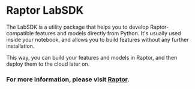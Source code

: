# Raptor LabSDK

The LabSDK is a utility package that helps you to develop Raptor-compatible features and models directly from Python.
It's usually used inside your notebook, and allows you to build features without any further installation.

This way, you can build your features and models in Raptor, and then deploy them to the cloud later on.

### For more information, please visit [Raptor](https://raptor.ml/).
